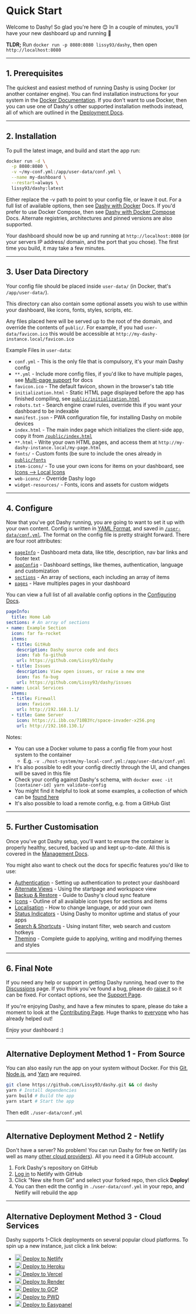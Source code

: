 # Quick Start

Welcome to Dashy! So glad you're here 😊 In a couple of minutes, you'll have your new dashboard up and running 🚀

**TLDR;** Run `docker run -p 8080:8080 lissy93/dashy`, then open `http://localhost:8080`

---

## 1. Prerequisites

The quickest and easiest method of running Dashy is using Docker (or another container engine). You can find installation instructions for your system in the [Docker Documentation](https://docs.docker.com/get-docker/).
If you don't want to use Docker, then you can use one of Dashy's other supported installation methods instead, all of which are outlined in the [Deployment Docs](/docs/deployment).

---

## 2. Installation

To pull the latest image, and build and start the app run:

```bash
docker run -d \
  -p 8080:8080 \
  -v ~/my-conf.yml:/app/user-data/conf.yml \
  --name my-dashboard \
  --restart=always \
  lissy93/dashy:latest
```

Either replace the -v path to point to your config file, or leave it out. For a full list of available options, then see [Dashy with Docker](/docs/deployment#deploy-with-docker) Docs. If you'd prefer to use Docker Compose, then see [Dashy with Docker Compose](/docs/deployment#using-docker-compose) Docs. Alternate registries, architectures and pinned versions are also supported.

Your dashboard should now be up and running at `http://localhost:8080` (or your servers IP address/ domain, and the port that you chose). The first time you build, it may take a few minutes.

---

## 3. User Data Directory

Your config file should be placed inside `user-data/` (in Docker, that's `/app/user-data/`).

This directory can also contain some optional assets you wish to use within your dashboard, like icons, fonts, styles, scripts, etc.

Any files placed here will be served up to the root of the domain, and override the contents of `public/`.
For example, if you had `user-data/favicon.ico` this would be accessible at `http://my-dashy-instance.local/favicon.ico`

Example Files in `user-data`:
- `conf.yml` - This is the only file that is compulsory, it's your main Dashy config
- `**.yml` - Include more config files, if you'd like to have multiple pages, see [Multi-page support](/pages-and-sections.md#multi-page-support) for docs
- `favicon.ico` - The default favicon, shown in the browser's tab title
- `initialization.html` - Static HTML page displayed before the app has finished compiling, see [`public/initialization.html`](https://github.com/Lissy93/dashy/blob/master/public/initialization.html)
- `robots.txt` - Search engine crawl rules, override this if you want your dashboard to be indexable
- `manifest.json` - PWA configuration file, for installing Dashy on mobile devices
- `index.html` - The main index page which initializes the client-side app, copy it from [`/public/index.html`](https://github.com/Lissy93/dashy/blob/master/public/index.html)
- `**.html` - Write your own HTML pages, and access them at `http://my-dashy-instance.local/my-page.html`
- `fonts/` - Custom fonts (be sure to include the ones already in [`public/fonts`](https://github.com/Lissy93/dashy/tree/master/public/fonts)
- `item-icons/` - To use your own icons for items on your dashboard, see [Icons --> Local Icons](/icons.md#local-icons)
- `web-icons/` - Override Dashy logo
- `widget-resources/` - Fonts, icons and assets for custom widgets

---

## 4. Configure

Now that you've got Dashy running, you are going to want to set it up with your own content.
Config is written in [YAML Format](https://yaml.org/), and saved in [`/user-data/conf.yml`](https://github.com/Lissy93/dashy/blob/master/user-data/conf.yml).
The format on the config file is pretty straight forward. There are four root attributes:

- [`pageInfo`](/docs/configuring#pageinfo) - Dashboard meta data, like title, description, nav bar links and footer text
- [`appConfig`](/docs/configuring#appconfig-optional) - Dashboard settings, like themes, authentication, language and customization
- [`sections`](/docs/configuring#section) - An array of sections, each including an array of items
- [`pages`](/docs/configuring#pages-optional) - Have multiples pages in your dashboard

You can view a full list of all available config options in the [Configuring Docs](/docs/configuring).

```yaml
pageInfo:
  title: Home Lab
sections: # An array of sections
- name: Example Section
  icon: far fa-rocket
  items:
  - title: GitHub
    description: Dashy source code and docs
    icon: fab fa-github
    url: https://github.com/Lissy93/dashy
  - title: Issues
    description: View open issues, or raise a new one
    icon: fas fa-bug
    url: https://github.com/Lissy93/dashy/issues
- name: Local Services
  items:
  - title: Firewall
    icon: favicon
    url: http://192.168.1.1/
  - title: Game Server
    icon: https://i.ibb.co/710B3Yc/space-invader-x256.png
    url: http://192.168.130.1/
```

Notes:

- You can use a Docker volume to pass a config file from your host system to the container
  - E.g. `-v ./host-system/my-local-conf.yml:/app/user-data/conf.yml`
- It's also possible to edit your config directly through the UI, and changes will be saved in this file
- Check your config against Dashy's schema, with `docker exec -it [container-id] yarn validate-config`
- You might find it helpful to look at some examples, a collection of which can be [found here](https://gist.github.com/Lissy93/000f712a5ce98f212817d20bc16bab10)
- It's also possible to load a remote config, e.g. from a GitHub Gist

---

## 5. Further Customisation

Once you've got Dashy setup, you'll want to ensure the container is properly healthy, secured, backed up and kept up-to-date. All this is covered in the [Management Docs](/docs/management).

You might also want to check out the docs for specific features you'd like to use:

- [Authentication](/authentication) - Setting up authentication to protect your dashboard
- [Alternate Views](/alternate-views) - Using the startpage and workspace view
- [Backup & Restore](/backup-restore) - Guide to Dashy's cloud sync feature
- [Icons](/icons) - Outline of all available icon types for sections and items
- [Localisation](/multi-language-support) - How to change language, or add your own
- [Status Indicators](/status-indicators) - Using Dashy to monitor uptime and status of your apps
- [Search & Shortcuts](/searching) - Using instant filter, web search and custom hotkeys
- [Theming](/theming) - Complete guide to applying, writing and modifying themes and styles

---

## 6. Final Note

If you need any help or support in getting Dashy running, head over to the [Discussions](https://github.com/Lissy93/dashy/discussions) page. If you think you've found a bug, please do [raise it](https://github.com/Lissy93/dashy/issues/new/choose) so it can be fixed. For contact options, see the [Support Page](https://github.com/Lissy93/dashy/blob/master/.github/SUPPORT).

If you're enjoying Dashy, and have a few minutes to spare, please do take a moment to look at the [Contributing Page](/docs/contributing). Huge thanks to [everyone](/docs/credits) who has already helped out!

Enjoy your dashboard :)

---

## Alternative Deployment Method 1 - From Source

You can also easily run the app on your system without Docker. For this [Git](https://git-scm.com/downloads), [Node.js](https://nodejs.org/), and [Yarn](https://yarnpkg.com/) are required.

```bash
git clone https://github.com/Lissy93/dashy.git && cd dashy
yarn # Install dependencies
yarn build # Build the app
yarn start # Start the app
```

Then edit `./user-data/conf.yml`

---

## Alternative Deployment Method 2 - Netlify

Don't have a server? No problem! You can run Dashy for free on Netlify (as well as many [other cloud providers](/deployment.md#deploy-to-cloud-service)). All you need it a GitHub account.

1. Fork Dashy's repository on GitHub
2. [Log in](app.netlify.com/login/) to Netlify with GitHub
3. Click "New site from Git" and select your forked repo, then click **Deploy**!
4. You can then edit the config in `./user-data/conf.yml` in your repo, and Netlify will rebuild the app

---

## Alternative Deployment Method 3 - Cloud Services

Dashy supports 1-Click deployments on several popular cloud platforms. To spin up a new instance, just click a link below:

- [<img src="https://i.ibb.co/ZxtzrP3/netlify.png" width="18"/> Deploy to Netlify](https://app.netlify.com/start/deploy?repository=https://github.com/lissy93/dashy)
- [<img src="https://i.ibb.co/d2P1WZ7/heroku.png" width="18"/> Deploy to Heroku](https://heroku.com/deploy?template=https://github.com/Lissy93/dashy)
- [<img src="https://i.ibb.co/Ld2FZzb/vercel.png" width="18"/> Deploy to Vercel](https://vercel.com/new/project?template=https://github.com/lissy93/dashy)
- [<img src="https://i.ibb.co/xCHtzgh/render.png" width="18"/> Deploy to Render](https://render.com/deploy?repo=https://github.com/lissy93/dashy/tree/deploy_render)
- [<img src="https://i.ibb.co/J7MGymY/googlecloud.png" width="18"/> Deploy to GCP](https://deploy.cloud.run/?git_repo=https://github.com/lissy93/dashy.git)
- [<img src="https://i.ibb.co/HVWVYF7/docker.png" width="18"/> Deploy to PWD](https://labs.play-with-docker.com/?stack=https://raw.githubusercontent.com/Lissy93/dashy/master/docker-compose.yml)
- [<img src="https://i.ibb.co/7NxnM2P/easypanel.png" width="18"/> Deploy to Easypanel](https://easypanel.io/docs/templates/dashy)
